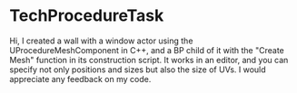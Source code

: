 # TechProcedureTask

Hi, I created a wall with a window actor using the UProcedureMeshComponent in C++, and a BP child of it with the "Create Mesh" function in its construction script. It works in an editor, and you can specify not only positions and sizes but also the size of UVs. I would appreciate any feedback on my code.